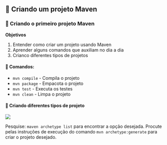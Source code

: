 ## 📌 Criando um projeto Maven

### 🔗 Criando o primeiro projeto Maven 

**Objetivos**

1. Entender como criar um projeto usando Maven
2. Aprender alguns comandos que auxiliam no dia a dia
3. Crianco diferentes tipos de projetos

#### 🔗 Comandos:

- ```mvn compile``` - Compila o projeto
- ```mvn package``` - Empacota o projeto
- ```mvn test``` - Executa os testes
- ```mvn clean``` - Limpa o projeto

#### 🔗 Criando diferentes tipos de projeto

<img align=center src="https://cdn.discordapp.com/attachments/1020872567738863716/1153843197517238292/image.png">

Pesquise: `maven archetype list` para encontrar a opção desejada.
Procute pelas instruções de execução do comando `mvn archetype:generate` para criar o projeto desejado.
